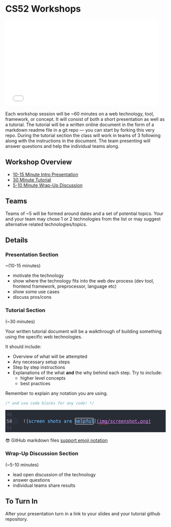 # CS52 Workshops

<iframe src="//giphy.com/embed/eUh8NINbZf9Ys" width="480" height="269" frameBorder="0" class="giphy-embed"></iframe>

Each workshop session will be ~60 minutes on a web technology, tool, framework, or concept. It will consist of both a short presentation as well as a tutorial. The tutorial will be a written online document in the form of a markdown readme file in a git repo — you can start by forking this very repo. During the tutorial section the class will work in teams of 3 following along with the instructions in the document. The team presenting will answer questions and help the individual teams along.


## Workshop Overview

* [10-15 Minute Intro Presentation](#presentation-section)
* [30 Minute Tutorial](#tutorial-section)
* [5-10 Minute Wrap-Up Discussion](#wrap-up-discussion-section)

## Teams

Teams of ~5 will be formed around dates and a set of potential topics. Your and your team may chose 1 or 2 technologies from the list or may suggest alternative related technologies/topics.

## Details


### Presentation Section

~(10-15 minutes)

* motivate the technology
* show where the technology fits into the web dev process (dev tool, frontend framework, preprocessor, language etc)
* show some use cases
* discuss pros/cons


### Tutorial Section

(~30 minutes)

Your written tutorial document will be a walkthrough of building something using the specific web technologies.

It should include:

* Overview of what will be attempted
* Any necessary setup steps
* Step by step instructions
* Explanations of the what **and** the why behind each step. Try to include:
  * higher level concepts
  * best practices

Remember to explain any notation you are using.

```javascript
/* and use code blocks for any code! */
```

![screen shots are helpful](img/screenshot.png)

:sunglasses: GitHub markdown files [support emoji notation](http://www.emoji-cheat-sheet.com/)

### Wrap-Up Discussion Section

(~5-10 minutes)

* lead open discussion of the technology
* answer questions
* individual teams share results


## To Turn In

After your presentation turn in a link to your slides and your tutorial github repository.
